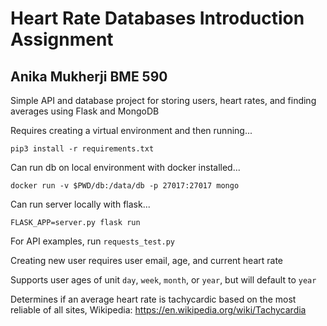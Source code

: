 # Heart Rate Databases Introduction Assignment
## Anika Mukherji BME 590

Simple API and database project for storing users, heart rates, and finding averages  using Flask and MongoDB

Requires creating a virtual environment and then running...
```
pip3 install -r requirements.txt
```
Can run db on local environment with docker installed...
```
docker run -v $PWD/db:/data/db -p 27017:27017 mongo
```
Can run server locally with flask...
```
FLASK_APP=server.py flask run
```
For API examples, run `requests_test.py`

Creating new user requires user email, age, and current heart rate

Supports user ages of unit `day`, `week`, `month`, or `year`, but will default to `year`

Determines if an average heart rate is tachycardic based on the most reliable of all sites, Wikipedia: <https://en.wikipedia.org/wiki/Tachycardia>
